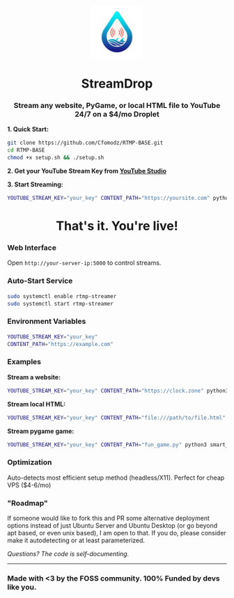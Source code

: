 <div align="center">
  <img src="logo.png" width="120" height="120" alt="StreamDrop Logo"/>
  <h1>StreamDrop</h1>
  <h3>Stream any website, PyGame, or local HTML file to YouTube 24/7 on a $4/mo Droplet</h2>
</div>
 

**1. Quick Start:**
```bash
git clone https://github.com/Cfomodz/RTMP-BASE.git
cd RTMP-BASE
chmod +x setup.sh && ./setup.sh
```

**2. Get your YouTube Stream Key from [YouTube Studio](https://studio.youtube.com)**

**3. Start Streaming:**
```bash
YOUTUBE_STREAM_KEY="your_key" CONTENT_PATH="https://yoursite.com" python3 smart_streamer.py
```
<div align="center">
  <h1>That's it. You're live!</h1>
</div>

### Web Interface

Open `http://your-server-ip:5000` to control streams.

### Auto-Start Service

```bash
sudo systemctl enable rtmp-streamer
sudo systemctl start rtmp-streamer
```


### Environment Variables

```bash
YOUTUBE_STREAM_KEY="your_key"
CONTENT_PATH="https://example.com"
```

### Examples

**Stream a website:**
```bash
YOUTUBE_STREAM_KEY="your_key" CONTENT_PATH="https://clock.zone" python3 smart_streamer.py
```

**Stream local HTML:**
```bash
YOUTUBE_STREAM_KEY="your_key" CONTENT_PATH="file:///path/to/file.html" python3 smart_streamer.py
```

**Stream pygame game:**
```bash
YOUTUBE_STREAM_KEY="your_key" CONTENT_PATH="fun_game.py" python3 smart_streamer.py
```

### Optimization

Auto-detects most efficient setup method (headless/X11). Perfect for cheap VPS ($4-6/mo)

### "Roadmap"

If someone would like to fork this and PR some alternative deployment options instead of just Ubuntu Server and Ubuntu Desktop (or go beyond apt based, or even unix based), I am open to that. If you do, please consider make it autodetecting or at least parameterized.


*Questions? The code is self-documenting.*

---

### Made with <3 by the FOSS community. 100% Funded by devs like you.
